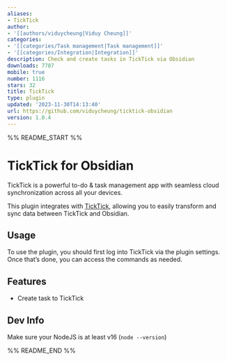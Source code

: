 ```yaml
---
aliases:
- TickTick
author:
- '[[authors/viduycheung|Viduy Cheung]]'
categories:
- '[[categories/Task management|Task management]]'
- '[[categories/Integration|Integration]]'
description: Check and create tasks in TickTick via Obsidian
downloads: 7787
mobile: true
number: 1116
stars: 32
title: TickTick
type: plugin
updated: '2023-11-30T14:13:40'
url: https://github.com/viduycheung/ticktick-obsidian
version: 1.0.4
---
```


%% README_START %%

# TickTick for Obsidian

TickTick is a powerful to-do & task management app with seamless cloud synchronization across all your devices.

This plugin integrates with [TickTick](https://ticktick.com), allowing you to easily transform and sync data between TickTick and Obsidian.

## Usage

To use the plugin, you should first log into TickTick via the plugin settings. Once that’s done, you can access the commands as needed.

## Features

-   Create task to TickTick

## Dev Info

Make sure your NodeJS is at least v16 (`node --version`)


%% README_END %%